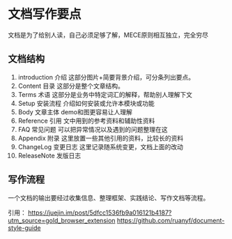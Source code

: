 # 文档写作要点

文档是为了给别人读，自己必须足够了解，MECE原则相互独立，完全穷尽

## 文档结构  

1. introduction 介绍
这部分图片+简要背景介绍，可分条列出要点。
2. Content 目录
这部分是整个文章结构。
3. Terms 术语
这部分是业务中特定词汇的解释，帮助别人理解下文
4. Setup 安装流程
介绍如何安装或允许本模块或功能
5. Body 文章主体
demo和图更容易让人理解
6. Reference 引用
文中用到的参考资料和辅助性资料
7. FAQ 常见问题
可以把异常情况以及遇到的问题整理在这
8. Appendix 附录
这里放置一些其他引用的资料，比较长的资料
9. ChangeLog 变更日志
这里记录随系统变更，文档上面的改动
10. ReleaseNote 发版日志


## 写作流程
一个文档的输出要经过收集信息、整理框架、实践结论、写作文档等流程。


引用：
https://juejin.im/post/5dfcc1536fb9a016121b4187?utm_source=gold_browser_extension
https://github.com/ruanyf/document-style-guide
